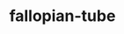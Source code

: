---
title: fallopian-tube
release_version: v1.2
hra_release_version:
  - v1.1
  - v1.2
type: asct-b
description: '[Anatomical Structures, Cell Types, plus Biomarkers (ASCT+B) tables](https://hubmapconsortium.github.io/ccf/pages/ccf-anatomical-structures.html) aim to capture the nested *part_of* structure of anatomical human body parts, the typology of cells, and biomarkers used to identify cell types. The tables are authored and reviewed by an international team of experts.'
creators:
  - 0000-0003-1980-6840
  - 0000-0001-8034-7685
project_leads:
  - 0000-0002-3321-6137
reviewers:
  - 0000-0001-7655-4833
creation_date: 2022-05-06T00:00:00
license: CC BY 4.0
publisher:  HuBMAP 
funder:  National Institutes of Health 
award_number:  OT2OD026671 
hubmap_id:  HBM522.SVHM.477 
datatable: ASCT-B_VH_Fallopian_Tube.csv
doi: https://doi.org/10.48539/HBM522.SVHM.477
---